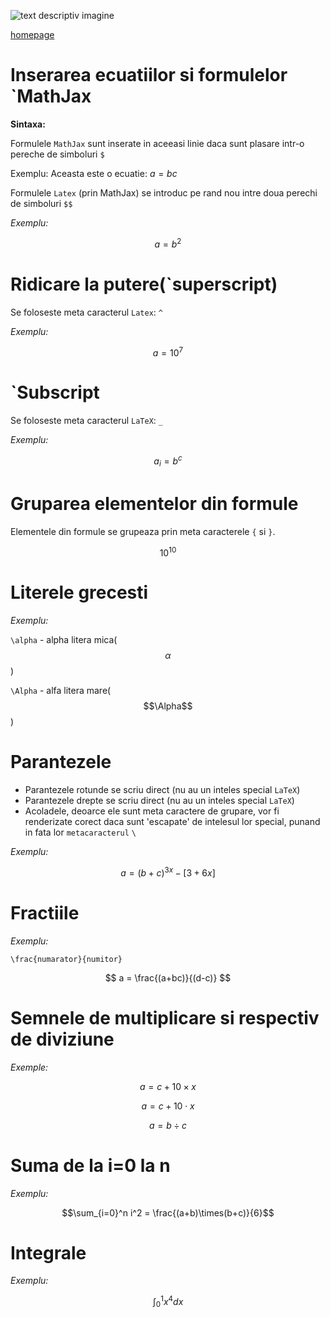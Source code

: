 <script id="MathJax-script" async src="https://cdn.jsdelivr.net/npm/mathjax@3/es5/tex-mml-chtml.js"></script>

![text descriptiv imagine](https://metricop.com/cdn/shop/articles/trimble-total-station.jpg?v=1677673954&width=1100)

[homepage](inedx.md)

# Inserarea  ecuatiilor si formulelor `MathJax

**Sintaxa:**

Formulele `MathJax` sunt inserate in aceeasi linie daca sunt plasare intr-o pereche de simboluri `$` 

Exemplu: Aceasta este o ecuatie: $a=bc$

Formulele `Latex` (prin MathJax) se introduc pe rand nou intre doua perechi de simboluri `$$`

*Exemplu:*

$$a=b^2$$

# Ridicare la putere(`superscript)

Se foloseste meta caracterul `Latex`: `^`

*Exemplu:*

$$a=10^7$$

# `Subscript

Se foloseste meta caracterul `LaTeX`: `_`

*Exemplu:*

$$a_i = b^c$$


# Gruparea elementelor din formule

Elementele din formule se grupeaza prin meta caracterele `{` si `}`.

$$ 10^{10} $$

# Literele grecesti

*Exemplu:*

`\alpha` - alpha litera mica($$\alpha$$)

`\Alpha` - alfa litera mare($$\Alpha$$)

# Parantezele

- Parantezele rotunde se scriu direct (nu au un inteles special `LaTeX`)
- Parantezele drepte se scriu direct (nu au un inteles special `LaTeX`)
- Acoladele, deoarce ele sunt meta caractere de grupare, vor fi renderizate corect daca sunt 'escapate' de intelesul lor special, punand in fata lor `metacaracterul` `\`

*Exemplu:*

$$a = (b+c)^{3x} - [3+6x]$$

# Fractiile

*Exemplu:*

`\frac{numarator}{numitor}`

$$ a = \frac{(a+bc)}{(d-c)} $$

# Semnele de multiplicare si respectiv de diviziune

*Exemple:*

$$ a=c+10 \times x $$

$$ a=c+10 \cdot x $$

$$ a=b \div c$$

# Suma de la i=0 la n

*Exemplu:*

$$\sum_{i=0}^n i^2 = \frac{(a+b)\times(b+c)}{6}$$

# Integrale

*Exemplu:*

$$\int_0^1 x^4 dx$$









